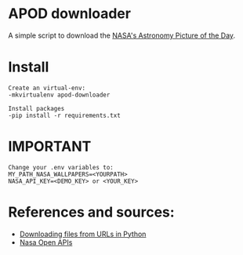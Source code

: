 # APOD downloader

A simple script to download the [NASA's Astronomy Picture of the Day](https://apod.nasa.gov).

# Install
    Create an virtual-env:
    -mkvirtualenv apod-downloader
    
    Install packages
    -pip install -r requirements.txt

# IMPORTANT
    Change your .env variables to:
    MY_PATH_NASA_WALLPAPERS=<YOURPATH>
    NASA_API_KEY=<DEMO_KEY> or <YOUR_KEY> 

# References and sources:
- [Downloading files from URLs in Python](https://www.codementor.io/aviaryan/downloading-files-from-urls-in-python-77q3bs0un)
- [Nasa Open APIs](https://api.nasa.gov/)